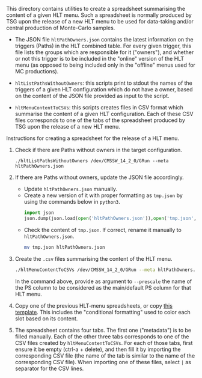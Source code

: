 This directory contains utilities to create a spreadsheet summarising the content of a given HLT menu.
Such a spreadsheet is normally produced by TSG upon the release of a new HLT menu to be used
for data-taking and/or central production of Monte-Carlo samples.

 - The JSON file `hltPathOwners.json` contains
   the latest information on the triggers (Paths) in the HLT combined table.
   For every given trigger, this file lists the groups which are responsible for it ("owners"),
   and whether or not this trigger is to be included in the "online" version of the HLT menu
   (as opposed to being included only in the "offline" menus used for MC productions).

 - `hltListPathsWithoutOwners`:
   this scripts print to stdout the names of the triggers
   of a given HLT configuration which do not have a owner,
   based on the content of the JSON file provided as input to the script.

 - `hltMenuContentToCSVs`:
   this scripts creates files in CSV format which summarise the content of a given HLT configuration.
   Each of these CSV files corresponds to one of the tabs of
   the spreadsheet produced by TSG upon the release of a new HLT menu.

Instructions for creating a spreadsheet for the release of a HLT menu.

 1. Check if there are Paths without owners in the target configuration.
    ```
    ./hltListPathsWithoutOwners /dev/CMSSW_14_2_0/GRun --meta hltPathOwners.json
    ```

 2. If there are Paths without owners, update the JSON file accordingly.
      - Update `hltPathOwners.json` manually.
      - Create a new version of it with proper formatting as `tmp.json` by using the commands below in `python3`.
        ```python
        import json
        json.dump(json.load(open('hltPathOwners.json')),open('tmp.json','w'),sort_keys=True, indent=2)
        ```
      - Check the content of `tmp.json`. If correct, rename it manually to `hltPathOwners.json`.
        ```bash
        mv tmp.json hltPathOwners.json
        ```

 3. Create the `.csv` files summarising the content of the HLT menu.
    ```bash
    ./hltMenuContentToCSVs /dev/CMSSW_14_2_0/GRun --meta hltPathOwners.json --prescale 2p0E34
    ```
    In the command above, provide as argument to `--prescale` the name of the PS column
    to be considered as the main/default PS column for that HLT menu.

 4. Copy one of the previous HLT-menu spreadsheets, or copy
    [this template](https://docs.google.com/spreadsheets/d/11Jubd_1Mgh9bueaQUH4Clc-SpQqZ7q1LaUT_QJa9NOQ).
    This includes the "conditional formatting" used to color each slot based on its content.

 5. The spreadsheet contains four tabs.
    The first one ("metadata") is to be filled manually.
    Each of the other three tabs corresponds to one of the CSV files created by `hltMenuContentToCSVs`.
    For each of those tabs, first ensure it be empty (ctrl-a + delete),
    and then fill it by importing the corresponding CSV file
    (the name of the tab is similar to the name of the corresponding CSV file).
    When importing one of these files, select `|` as separator for the CSV lines.
